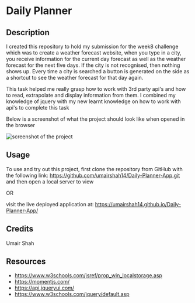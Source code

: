 # Daily Planner

## Description
I created this repository to hold my submission for the week8 challenge which was to create a weather forecast website, when you type in a city, you receive information for the current day forecast as well as the weather forecast for the next five days. If the city is not recognised, then nothing shows up. Every time a city is searched a button is generated on the side as a shortcut to see the weather forecast for that day again.

This task helped me really grasp how to work with 3rd party api's and how to read, extrapolate and display information from them. I combined my knowledge of jquery with my new learnt knowledge on how to work with api's to complete this task

Below is a screenshot of what the project should look like when opened in the browser 

![screenshot of the project](./Screenshot%202023-01-23%20at%2002.52.29.png)

## Usage

To use and try out this project, first clone the repository from GitHub with the following link: https://github.com/umairshah14/Daily-Planner-App.git and then open a local server to view

OR

visit the live deployed application at: https://umairshah14.github.io/Daily-Planner-App/

## Credits

Umair Shah

## Resources

- https://www.w3schools.com/jsref/prop_win_localstorage.asp
- https://momentjs.com/
- https://api.jqueryui.com/
- https://www.w3schools.com/jquery/default.asp